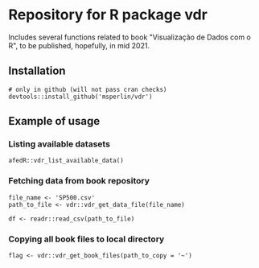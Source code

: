 # Repository for R package vdr

Includes several functions related to book "Visualização de Dados com o R", to be published, hopefully, in mid 2021. 

## Installation

```
# only in github (will not pass cran checks)
devtools::install_github('msperlin/vdr')
```

## Example of usage

### Listing available datasets

```
afedR::vdr_list_available_data()
```

### Fetching data from book repository

```
file_name <- 'SP500.csv'
path_to_file <- vdr::vdr_get_data_file(file_name)

df <- readr::read_csv(path_to_file)
```

### Copying all book files to local directory

```
flag <- vdr::vdr_get_book_files(path_to_copy = '~')
```


